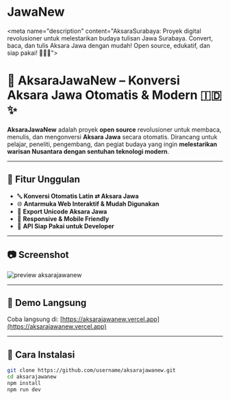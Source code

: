 # JawaNew
&lt;meta name="description" content="AksaraSurabaya: Proyek digital revolusioner untuk melestarikan budaya tulisan Jawa Surabaya. Convert, baca, dan tulis Aksara Jawa dengan mudah! Open source, edukatif, dan siap pakai! 🚀🇮🇩">

# 📝 AksaraJawaNew – Konversi Aksara Jawa Otomatis & Modern 🇮🇩✨

**AksaraJawaNew** adalah proyek **open source** revolusioner untuk membaca, menulis, dan mengonversi **Aksara Jawa** secara otomatis. Dirancang untuk pelajar, peneliti, pengembang, dan pegiat budaya yang ingin **melestarikan warisan Nusantara dengan sentuhan teknologi modern**.

---

## 🚀 Fitur Unggulan
- 🔤 **Konversi Otomatis Latin ⇄ Aksara Jawa**
- 🌐 **Antarmuka Web Interaktif & Mudah Digunakan**
- 💾 **Export Unicode Aksara Jawa**
- 📱 **Responsive & Mobile Friendly**
- 🔧 **API Siap Pakai untuk Developer**

---

## 📷 Screenshot
![preview aksarajawanew](preview.png)

---

## 🌟 Demo Langsung
Coba langsung di: [https://aksarajawanew.vercel.app](https://aksarajawanew.vercel.app)

---

## 🔧 Cara Instalasi

```bash
git clone https://github.com/username/aksarajawanew.git
cd aksarajawanew
npm install
npm run dev
